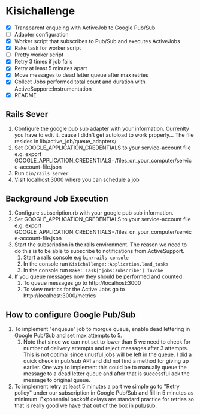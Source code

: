# Kisichallenge

- [x] Transparent enqueing with ActiveJob to Google Pub/Sub
- [ ] Adapter configuration
- [x] Worker script that subscribes to Pub/Sub and executes ActiveJobs
- [x] Rake task for worker script
- [ ] Pretty worker script
- [x] Retry 3 times if job fails
- [x] Retry at least 5 minutes apart
- [x] Move messages to dead letter queue after max retries
- [x] Collect Jobs performed total count and duration with ActiveSupport::Instrumentation
- [x] README

## Rails Sever

1. Configure the google pub sub adapter with your information. Currenlty you have to edit it, cause I didn't get autoload to work properly... The file resides in lib/active_job/queue_adapters/
2. Set GOOGLE_APPLICATION_CREDENTIALS to your service-account file e.g. export GOOGLE_APPLICATION_CREDENTIALS=/files_on_your_computer/service-account-file.json
3. Run `bin/rails server`
4. Visit localhost:3000 where you can schedule a job

## Background Job Execution

1. Configure subscription.rb with your google pub sub information.
2. Set GOOGLE_APPLICATION_CREDENTIALS to your service-account file e.g. export GOOGLE_APPLICATION_CREDENTIALS=/files_on_your_computer/service-account-file.json
3. Start the subscription in the rails environment. The reason we need to do this is to be able to subscribe to notifications from ActiveSupport.
    1. Start a rails console e.g `bin/rails console`
    2. In the console run `Kisichallenge::Application.load_tasks`
    3. In the console run `Rake::Task["jobs:subscribe"].invoke`
4. If you queue messages now they should be performed and counted
    1. To queue messages go to http://localhost:3000
    2. To view metrics for the Active Jobs go to http://localhost:3000/metrics

## How to configure Google Pub/Sub

1. To implement "enqueue" job to morgue queue, enable dead lettering in Google Pub/Sub and set max attempts to 5.
    1. Note that since we can not set to lower than 5 we need to check for number of delivery attempts and reject messages after 3 attempts. This is not optimal since unusful jobs will be left in the queue. I did a quick check in pub/sub API and did not find a method for giving up earlier. One way to implement this could be to manually queue the message to a dead letter queue and after that is successful ack the message to original queue.
2. To implement retry at least 5 minutes a part we simple go to "Retry policy" under our subscription in Google Pub/Sub and fill in 5 minutes as minimum. Exponential backoff delays are standard practice for retries so that is really good we have that out of the box in pub/sub.
